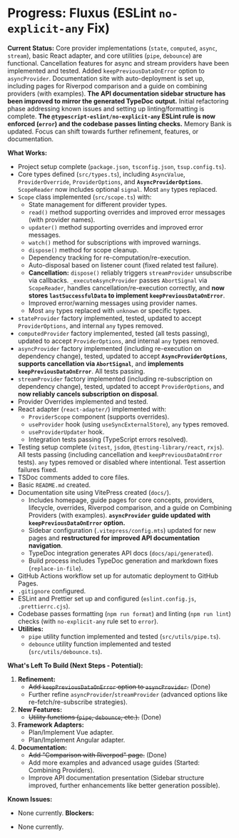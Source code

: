 # Progress: Fluxus (ESLint `no-explicit-any` Fix)

**Current Status:** Core provider implementations (`state`, `computed`, `async`,
`stream`), basic React adapter, and core utilities (`pipe`, `debounce`) are
functional. Cancellation features for async and stream providers have been
implemented and tested. Added `keepPreviousDataOnError` option to
`asyncProvider`. Documentation site with auto-deployment is set up, including
pages for Riverpod comparison and a guide on combining providers (with
examples). **The API documentation sidebar structure has been improved to mirror
the generated TypeDoc output.** Initial refactoring phase addressing known
issues and setting up linting/formatting is complete. **The
`@typescript-eslint/no-explicit-any` ESLint rule is now enforced (`error`) and
the codebase passes linting checks.** Memory Bank is updated. Focus can shift
towards further refinement, features, or documentation.

**What Works:**

- Project setup complete (`package.json`, `tsconfig.json`, `tsup.config.ts`).
- Core types defined (`src/types.ts`), including `AsyncValue`,
  `ProviderOverride`, `ProviderOptions`, and **`AsyncProviderOptions`**.
  `ScopeReader` now includes optional `signal`. Most `any` types replaced.
- `Scope` class implemented (`src/scope.ts`) with:
  - State management for different provider types.
  - `read()` method supporting overrides and improved error messages (with
    provider names).
  - `updater()` method supporting overrides and improved error messages.
  - `watch()` method for subscriptions with improved warnings.
  - `dispose()` method for scope cleanup.
  - Dependency tracking for re-computation/re-execution.
  - Auto-disposal based on listener count (fixed related test failure).
  - **Cancellation:** `dispose()` reliably triggers `streamProvider` unsubscribe
    via callbacks. `_executeAsyncProvider` passes `AbortSignal` via
    `ScopeReader`, handles cancellation/re-execution correctly, and **now stores
    `lastSuccessfulData` to implement `keepPreviousDataOnError`**.
  - Improved error/warning messages using provider names.
  - Most `any` types replaced with `unknown` or specific types.
- `stateProvider` factory implemented, tested, updated to accept
  `ProviderOptions`, and internal `any` types removed.
- `computedProvider` factory implemented, tested (all tests passing), updated to
  accept `ProviderOptions`, and internal `any` types removed.
- `asyncProvider` factory implemented (including re-execution on dependency
  change), tested, updated to accept **`AsyncProviderOptions`**, **supports
  cancellation via `AbortSignal`**, and **implements
  `keepPreviousDataOnError`**. All tests passing.
- `streamProvider` factory implemented (including re-subscription on dependency
  change), tested, updated to accept `ProviderOptions`, and **now reliably
  cancels subscription on disposal**.
- Provider Overrides implemented and tested.
- React adapter (`react-adapter/`) implemented with:
  - `ProviderScope` component (supports overrides).
  - `useProvider` hook (using `useSyncExternalStore`), `any` types removed.
  - `useProviderUpdater` hook.
  - Integration tests passing (TypeScript errors resolved).
- Testing setup complete (`vitest`, `jsdom`, `@testing-library/react`, `rxjs`).
  All tests passing (including cancellation and `keepPreviousDataOnError`
  tests). `any` types removed or disabled where intentional. Test assertion
  failures fixed.
- TSDoc comments added to core files.
- Basic `README.md` created.
- Documentation site using VitePress created (`docs/`).
  - Includes homepage, guide pages for core concepts, providers, lifecycle,
    overrides, Riverpod comparison, and a guide on Combining Providers (with
    examples). **`asyncProvider` guide updated with `keepPreviousDataOnError`
    option.**
  - Sidebar configuration (`.vitepress/config.mts`) updated for new pages and
    **restructured for improved API documentation navigation**.
  - TypeDoc integration generates API docs (`docs/api/generated`).
  - Build process includes TypeDoc generation and markdown fixes
    (`replace-in-file`).
- GitHub Actions workflow set up for automatic deployment to GitHub Pages.
- `.gitignore` configured.
- ESLint and Prettier set up and configured (`eslint.config.js`,
  `.prettierrc.cjs`).
- Codebase passes formatting (`npm run format`) and linting (`npm run lint`)
  checks (with `no-explicit-any` rule set to `error`).
- **Utilities:**
  - `pipe` utility function implemented and tested (`src/utils/pipe.ts`).
  - `debounce` utility function implemented and tested
    (`src/utils/debounce.ts`).

**What's Left To Build (Next Steps - Potential):**

1. **Refinement:**
   - ~~Add `keepPreviousDataOnError` option to `asyncProvider`.~~ (Done)
   - Further refine `asyncProvider`/`streamProvider` (advanced options like
     re-fetch/re-subscribe strategies).
2. **New Features:**
   - ~~Utility functions (`pipe`, `debounce`, etc.).~~ (Done)
3. **Framework Adapters:**
   - Plan/Implement Vue adapter.
   - Plan/Implement Angular adapter.
4. **Documentation:**
   - ~~Add "Comparison with Riverpod" page.~~ (Done)
   - Add more examples and advanced usage guides (Started: Combining Providers).
   - Improve API documentation presentation (Sidebar structure improved, further
     enhancements like better generation possible).

**Known Issues:**

- None currently. **Blockers:**

- None currently.

